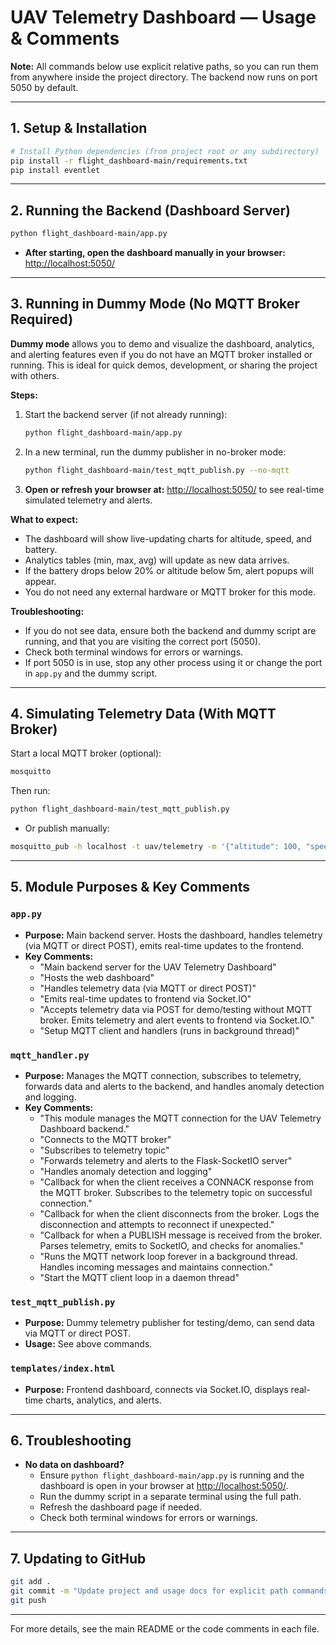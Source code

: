 # UAV Telemetry Dashboard — Usage & Comments

**Note:** All commands below use explicit relative paths, so you can run them from anywhere inside the project directory. The backend now runs on port 5050 by default.

---

## 1. Setup & Installation

```sh
# Install Python dependencies (from project root or any subdirectory)
pip install -r flight_dashboard-main/requirements.txt
pip install eventlet
```

---

## 2. Running the Backend (Dashboard Server)

```sh
python flight_dashboard-main/app.py
```
- **After starting, open the dashboard manually in your browser:**
  [http://localhost:5050/](http://localhost:5050/)

---

## 3. Running in Dummy Mode (No MQTT Broker Required)

**Dummy mode** allows you to demo and visualize the dashboard, analytics, and alerting features even if you do not have an MQTT broker installed or running. This is ideal for quick demos, development, or sharing the project with others.

**Steps:**
1. Start the backend server (if not already running):
   ```sh
   python flight_dashboard-main/app.py
   ```
2. In a new terminal, run the dummy publisher in no-broker mode:
   ```sh
   python flight_dashboard-main/test_mqtt_publish.py --no-mqtt
   ```
3. **Open or refresh your browser at:**
   [http://localhost:5050/](http://localhost:5050/)
   to see real-time simulated telemetry and alerts.

**What to expect:**
- The dashboard will show live-updating charts for altitude, speed, and battery.
- Analytics tables (min, max, avg) will update as new data arrives.
- If the battery drops below 20% or altitude below 5m, alert popups will appear.
- You do not need any external hardware or MQTT broker for this mode.

**Troubleshooting:**
- If you do not see data, ensure both the backend and dummy script are running, and that you are visiting the correct port (5050).
- Check both terminal windows for errors or warnings.
- If port 5050 is in use, stop any other process using it or change the port in `app.py` and the dummy script.

---

## 4. Simulating Telemetry Data (With MQTT Broker)

Start a local MQTT broker (optional):
```sh
mosquitto
```

Then run:
```sh
python flight_dashboard-main/test_mqtt_publish.py
```
- Or publish manually:
```sh
mosquitto_pub -h localhost -t uav/telemetry -m '{"altitude": 100, "speed": 12, "battery": 95}'
```

---

## 5. Module Purposes & Key Comments

### `app.py`
- **Purpose:** Main backend server. Hosts the dashboard, handles telemetry (via MQTT or direct POST), emits real-time updates to the frontend.
- **Key Comments:**
  - "Main backend server for the UAV Telemetry Dashboard"
  - "Hosts the web dashboard"
  - "Handles telemetry data (via MQTT or direct POST)"
  - "Emits real-time updates to frontend via Socket.IO"
  - "Accepts telemetry data via POST for demo/testing without MQTT broker. Emits telemetry and alert events to frontend via Socket.IO."
  - "Setup MQTT client and handlers (runs in background thread)"

### `mqtt_handler.py`
- **Purpose:** Manages the MQTT connection, subscribes to telemetry, forwards data and alerts to the backend, and handles anomaly detection and logging.
- **Key Comments:**
  - "This module manages the MQTT connection for the UAV Telemetry Dashboard backend."
  - "Connects to the MQTT broker"
  - "Subscribes to telemetry topic"
  - "Forwards telemetry and alerts to the Flask-SocketIO server"
  - "Handles anomaly detection and logging"
  - "Callback for when the client receives a CONNACK response from the MQTT broker. Subscribes to the telemetry topic on successful connection."
  - "Callback for when the client disconnects from the broker. Logs the disconnection and attempts to reconnect if unexpected."
  - "Callback for when a PUBLISH message is received from the broker. Parses telemetry, emits to SocketIO, and checks for anomalies."
  - "Runs the MQTT network loop forever in a background thread. Handles incoming messages and maintains connection."
  - "Start the MQTT client loop in a daemon thread"

### `test_mqtt_publish.py`
- **Purpose:** Dummy telemetry publisher for testing/demo, can send data via MQTT or direct POST.
- **Usage:** See above commands.

### `templates/index.html`
- **Purpose:** Frontend dashboard, connects via Socket.IO, displays real-time charts, analytics, and alerts.

---

## 6. Troubleshooting
- **No data on dashboard?**
  - Ensure `python flight_dashboard-main/app.py` is running and the dashboard is open in your browser at [http://localhost:5050/](http://localhost:5050/).
  - Run the dummy script in a separate terminal using the full path.
  - Refresh the dashboard page if needed.
  - Check both terminal windows for errors or warnings.

---

## 7. Updating to GitHub

```sh
git add .
git commit -m "Update project and usage docs for explicit path commands"
git push
```

---

For more details, see the main README or the code comments in each file. 